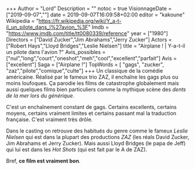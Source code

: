 +++
Author = "Lord"
Description = ""
notoc = true
VisionnageDate = ["2019-09-07",""]
date = 2019-09-07T16:09:58+02:00
editor = "kakoune"
Wikipedia = "https://fr.wikipedia.org/wiki/Y_a-t-il_un_pilote_dans_l%27avion_%3F"
Imdb = "https://www.imdb.com/title/tt0080339/reference"
year = ["1980"]
Directors = ["David Zucker","Jim Abrahams","Jerry Zucker"]
Actors = ["Robert Hays","Lloyd Bridges","Leslie Nielsen"]
title = "Airplane ! | Y-a-t-il un pilote dans l'avion ?"
Avis_possibles = ["nul","long","court","oneshot","meh","cool","excellent","parfait"]
Avis = ["excellent"] 
Saga = ["Airplane !"]
TopWords = [  "gags", "zucker", "zaz","pilote","comique","culte"]
+++
Un classique de la comédie américaine.
Réalisé par le fameux trio ZAZ, il enchaîne les gags plus ou moins loufoques.
Ça parodie les films de catastrophe globalement mais aussi quelques films bien particuliers comme la mythique scène des *dents de la mer lors du générique*.

C'est un enchaînement constant de gags.
Certains excellents, certains moyens, certains vraiment limites et certains passant mal la traduction française.
C'est vraiment très drôle.

Dans le casting on retrouve des habitués du genre comme le fameux *Leslie Nielsen* qui est dans la plupart des productions *ZAZ* (les réals David Zucker, Jim Abrahams et Jerry Zucker).
Mais aussi Lloyd Bridges (le papa de Jeff) qui lui est dans les *Hot Shots* (qui est fait par le A de ZAZ).

Bref, **ce film est vraiment bon**.
